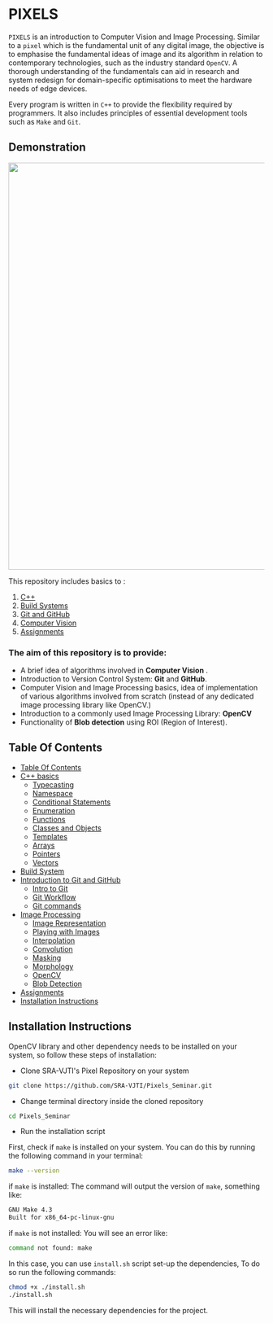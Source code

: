 # PIXELS

`PIXELS` is an introduction to Computer Vision and Image Processing. Similar to a `pixel` which is the fundamental unit of any digital image, the objective is to emphasise the fundamental ideas of image and its algorithm in relation to contemporary technologies, such as the industry standard `OpenCV`. A thorough understanding of the fundamentals can aid in research and system redesign for domain-specific optimisations to meet the hardware needs of edge devices.

Every program is written in `C++` to provide the flexibility required by programmers. It also includes principles of essential development tools such as `Make` and `Git`.

## Demonstration 
<img src="./assets/images/blob_demo_2023.gif" width="800" />

This repository includes basics to :
1. [C++](./1_cpp_basics/README.md) 
2. [Build Systems](./2_build_systems/README.md) 
3. [Git and GitHub](./3_git_github/README.md)
4. [Computer Vision](./4_cv_basics) 
5. [Assignments](./5_assignments)  

### The aim of this repository is to provide:  
- A brief idea of algorithms involved in **Computer Vision** . 
- Introduction to Version Control System: **Git** and **GitHub**. 
- Computer Vision and Image Processing basics, idea of implementation of various algorithms involved from scratch (instead of any dedicated image processing library like OpenCV.)
- Introduction to a commonly used Image Processing Library: **OpenCV**
- Functionality of **Blob detection** using ROI (Region of Interest).

## Table Of Contents
- [Table Of Contents](#table-of-contents)
- [C++ basics](./1_cpp_basics/README.md)
    - [Typecasting](./1_cpp_basics/0_typecasting/explicit_typecasting.cpp)
    - [Namespace](/./1_cpp_basics/1_namespace/namespace.cpp)
    - [Conditional Statements](./1_cpp_basics/2_conditional_statements/if.cpp)
    - [Enumeration](./1_cpp_basics/3_enumeration/enumeration.cpp)
    - [Functions](./1_cpp_basics/4_functions/function.cpp)
    - [Classes and Objects](./1_cpp_basics/5_classes_and_objects/classes_and_objects.cpp)
    - [Templates](./1_cpp_basics/6_templates/class_template.cpp)
    - [Arrays](./1_cpp_basics/7_arrays/arrays2d.cpp)
    - [Pointers](./1_cpp_basics/8_pointers/pointers.cpp)
    - [Vectors](./1_cpp_basics/9_vectors/access_vector.cpp)
- [Build System](./2_build_systems/README.md)
- [Introduction to Git and GitHub](./3_git_github/README.md)
    - [Intro to Git](./3_git_github/1_git_intro%20.md)
    - [Git Workflow](./3_git_github/2_git_workflow.md)
    - [Git commands](./3_git_github/3_git_commands.md)
- [Image Processing](./4_cv_basics)
    - [Image Representation](./4_cv_basics/1_image_representation/README.md)
    - [Playing with Images](./4_cv_basics/2_playing_with_images/README.md)
    - [Interpolation](./4_cv_basics/3_interpolation/README.md)
    - [Convolution](./4_cv_basics/4_convolutions_filtering/README.md)
    - [Masking](./4_cv_basics/5_masking/README.md)
    - [Morphology](./4_cv_basics/6_morphology/README.md)
    - [OpenCV](./4_cv_basics/7_opencv_overview/README.md)
    - [Blob Detection](./4_cv_basics/8_blob_detection/README.md)
- [Assignments](./5_assignments)
- [Installation Instructions](#installation-instructions)

## Installation Instructions

OpenCV library and other dependency needs to be installed on your system, so follow these steps of installation:

* Clone SRA-VJTI's Pixel Repository on your system
```sh
git clone https://github.com/SRA-VJTI/Pixels_Seminar.git
``` 

* Change terminal directory inside the cloned repository
```sh
cd Pixels_Seminar
```
* Run the installation script

First, check if `make` is installed on your system. You can do this by running the following command in your terminal:

```sh
make --version
```

if ```make``` is installed: The command will output the version of ```make```, something like:
```sh
GNU Make 4.3
Built for x86_64-pc-linux-gnu
```

if ```make``` is not installed: You will see an error like:
```sh
command not found: make
```

In this case, you can use ```install.sh``` script set-up the dependencies, To do so run the following commands:
```sh
chmod +x ./install.sh
./install.sh
```
This will install the necessary dependencies for the project.

